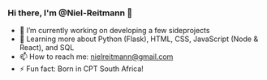 ### Hi there, I'm @Niel-Reitmann 👋

- 🔭 I’m currently working on developing a few sideprojects
- 🌱 Learning more about Python (Flask), HTML, CSS, JavaScript (Node & React), and SQL
- 📫 How to reach me: nielreitmann@gmail.com
- ⚡ Fun fact: Born in CPT South Africa!
